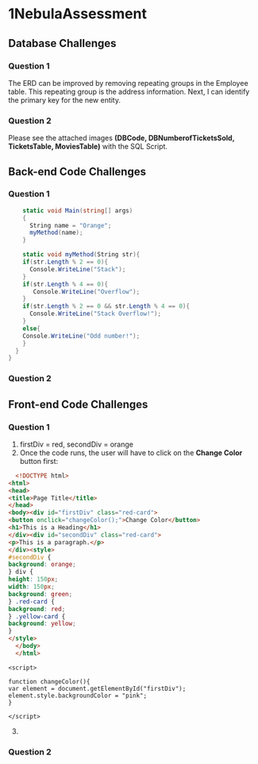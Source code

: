 # 1NebulaAssessment
## Database Challenges
### Question 1
The ERD can be improved by removing repeating groups in the Employee table. This repeating group is the address information. Next, I can identify the primary key for the new entity.

### Question 2

Please see the attached images **(DBCode, DBNumberofTicketsSold, TicketsTable, MoviesTable)** with the SQL Script.

## Back-end Code Challenges
### Question 1

```C#
    static void Main(string[] args)
    {
      String name = "Orange";
      myMethod(name);
    }

    static void myMethod(String str){
    if(str.Length % 2 == 0){
      Console.WriteLine("Stack");
    }
    if(str.Length % 4 == 0){
       Console.WriteLine("Overflow");
    }
    if(str.Length % 2 == 0 && str.Length % 4 == 0){
      Console.WriteLine("Stack Overflow!");
    }
    else{
    Console.WriteLine("Odd number!");
    }
  }
}
```
### Question 2

## Front-end Code Challenges
### Question 1
1. firstDiv = red, secondDiv = orange
2. Once the code runs, the user will have to click on the **Change Color** button first:
```html
  <!DOCTYPE html>
<html>
<head>
<title>Page Title</title>
</head>
<body><div id="firstDiv" class="red-card">
<button onclick="changeColor();">Change Color</button>
<h1>This is a Heading</h1>
</div><div id="secondDiv" class="red-card">
<p>This is a paragraph.</p>
</div><style>
#secondDiv {
background: orange;
} div {
height: 150px;
width: 150px;
background: green;
} .red-card {
background: red;
} .yellow-card {
background: yellow;
}
</style>
  </body>
  </html>
  ```
  
  ```script
  <script>

function changeColor(){
var element = document.getElementById("firstDiv");
element.style.backgroundColor = "pink";
}

</script>
```
3.

### Question 2
